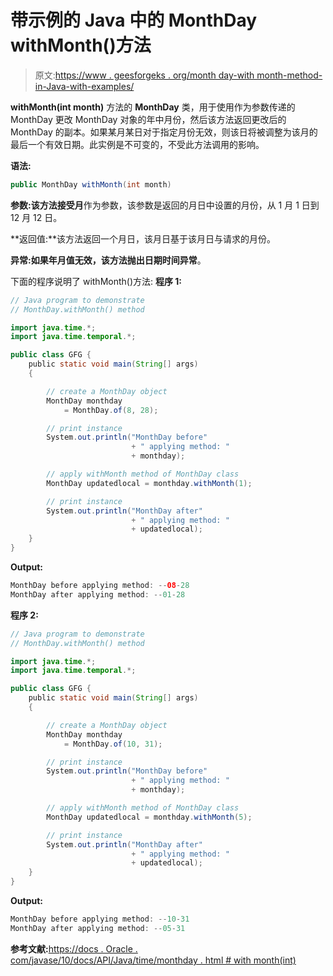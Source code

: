 # 带示例的 Java 中的 MonthDay withMonth()方法

> 原文:[https://www . geesforgeks . org/month day-with month-method-in-Java-with-examples/](https://www.geeksforgeeks.org/monthday-withmonth-method-in-java-with-examples/)

**withMonth(int month)** 方法的 **MonthDay** 类，用于使用作为参数传递的 MonthDay 更改 MonthDay 对象的年中月份，然后该方法返回更改后的 MonthDay 的副本。如果某月某日对于指定月份无效，则该日将被调整为该月的最后一个有效日期。此实例是不可变的，不受此方法调用的影响。

**语法:**

```java
public MonthDay withMonth(int month)

```

**参数:**该方法接受**月**作为参数，该参数是返回的月日中设置的月份，从 1 月 1 日到 12 月 12 日。

**返回值:**该方法返回一个月日，该月日基于该月日与请求的月份。

**异常:**如果年月值无效，该方法抛出**日期时间异常**。

下面的程序说明了 withMonth()方法:
**程序 1:**

```java
// Java program to demonstrate
// MonthDay.withMonth() method

import java.time.*;
import java.time.temporal.*;

public class GFG {
    public static void main(String[] args)
    {

        // create a MonthDay object
        MonthDay monthday
            = MonthDay.of(8, 28);

        // print instance
        System.out.println("MonthDay before"
                           + " applying method: "
                           + monthday);

        // apply withMonth method of MonthDay class
        MonthDay updatedlocal = monthday.withMonth(1);

        // print instance
        System.out.println("MonthDay after"
                           + " applying method: "
                           + updatedlocal);
    }
}
```

**Output:**

```java
MonthDay before applying method: --08-28
MonthDay after applying method: --01-28

```

**程序 2:**

```java
// Java program to demonstrate
// MonthDay.withMonth() method

import java.time.*;
import java.time.temporal.*;

public class GFG {
    public static void main(String[] args)
    {

        // create a MonthDay object
        MonthDay monthday
            = MonthDay.of(10, 31);

        // print instance
        System.out.println("MonthDay before"
                           + " applying method: "
                           + monthday);

        // apply withMonth method of MonthDay class
        MonthDay updatedlocal = monthday.withMonth(5);

        // print instance
        System.out.println("MonthDay after"
                           + " applying method: "
                           + updatedlocal);
    }
}
```

**Output:**

```java
MonthDay before applying method: --10-31
MonthDay after applying method: --05-31

```

**参考文献:**[https://docs . Oracle . com/javase/10/docs/API/Java/time/monthday . html # with month(int)](https://docs.oracle.com/javase/10/docs/api/java/time/MonthDay.html#withMonth(int))